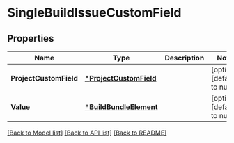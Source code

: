 # SingleBuildIssueCustomField

## Properties
Name | Type | Description | Notes
------------ | ------------- | ------------- | -------------
**ProjectCustomField** | [***ProjectCustomField**](ProjectCustomField.md) |  | [optional] [default to null]
**Value** | [***BuildBundleElement**](BuildBundleElement.md) |  | [optional] [default to null]

[[Back to Model list]](../README.md#documentation-for-models) [[Back to API list]](../README.md#documentation-for-api-endpoints) [[Back to README]](../README.md)

